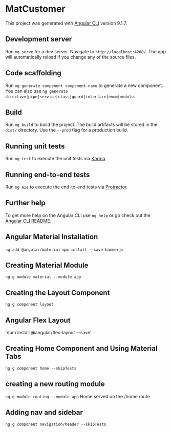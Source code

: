 # MatCustomer

This project was generated with [Angular CLI](https://github.com/angular/angular-cli) version 9.1.7.

## Development server

Run `ng serve` for a dev server. Navigate to `http://localhost:4200/`. The app will automatically reload if you change any of the source files.

## Code scaffolding

Run `ng generate component component-name` to generate a new component. You can also use `ng generate directive|pipe|service|class|guard|interface|enum|module`.

## Build

Run `ng build` to build the project. The build artifacts will be stored in the `dist/` directory. Use the `--prod` flag for a production build.

## Running unit tests

Run `ng test` to execute the unit tests via [Karma](https://karma-runner.github.io).

## Running end-to-end tests

Run `ng e2e` to execute the end-to-end tests via [Protractor](http://www.protractortest.org/).

## Further help

To get more help on the Angular CLI use `ng help` or go check out the [Angular CLI README](https://github.com/angular/angular-cli/blob/master/README.md).


## Angular Material Installation
`ng add @angular/material`
`npm install --save hammerjs`

## Creating Material Module
`ng g module material --module app`

## Creating the Layout Component
`ng g component layout`

## Angular Flex Layout
'npm install @angular/flex-layout --save'

## Creating Home Component and Using Material Tabs
`ng g component home --skipTests`

## creating a new routing module
`ng g module routing --module app` Home served on the /home route

## Adding nav and sidebar
`ng g component navigation/header --skipTests`

